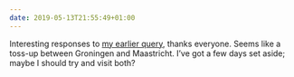 ```yaml
---
date: 2019-05-13T21:55:49+01:00
---
```

Interesting responses to [my earlier query](https://paulrobertlloyd.com/notes/1557749406), thanks everyone. Seems like a toss-up between Groningen and Maastricht. I’ve got a few days set aside; maybe I should try and visit both?